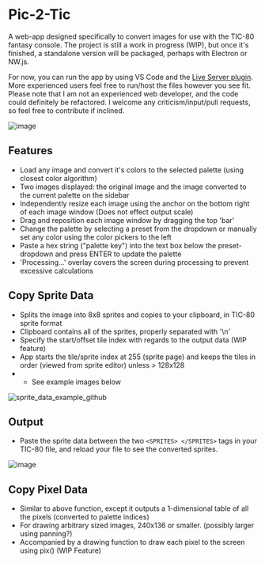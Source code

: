 # Pic-2-Tic

A web-app designed specifically to convert images for use with the TIC-80 fantasy console. The project is still a work in progress (WIP), but once it's finished, a standalone version will be packaged, perhaps with Electron or NW.js.

For now, you can run the app by using VS Code and the [Live Server plugin](https://marketplace.visualstudio.com/items?itemName=ritwickdey.LiveServer). More experienced users feel free to run/host the files however you see fit. Please note that I am not an experienced web developer, and the code could definitely be refactored. I welcome any criticism/input/pull requests, so feel free to contribute if inclined.

![image](https://user-images.githubusercontent.com/25288625/227027839-fca3cd29-7825-4be3-9474-2f851ca1612d.png)

## Features
- Load any image and convert it's colors to the selected palette (using closest color algorithm)
- Two images displayed: the original image and the image converted to the current palette on the sidebar
- Independently resize each image using the anchor on the bottom right of each image window (Does not effect output scale)
- Drag and reposition each image window by dragging the top 'bar'
- Change the palette by selecting a preset from the dropdown or manually set any color using the color pickers to the left
- Paste a hex string ("palette key") into the text box below the preset-dropdown and press ENTER to update the palette
- 'Processing...' overlay covers the screen during processing to prevent excessive calculations

## Copy Sprite Data
- Splits the image into 8x8 sprites and copies to your clipboard, in TIC-80 sprite format
- Clipboard contains all of the sprites, properly separated with '\n'
- Specify the start/offset tile index with regards to the output data (WIP feature)
- App starts the tile/sprite index at 255 (sprite page) and keeps the tiles in order (viewed from sprite editor) unless > 128x128
- * See example images below

![sprite_data_example_github](https://user-images.githubusercontent.com/25288625/227039474-640ffa82-899f-444c-97f3-c10caab619a1.PNG)


## Output
- Paste the sprite data between the two `<SPRITES> </SPRITES>` tags in your TIC-80 file, and reload your file to see the converted sprites.

![image](https://user-images.githubusercontent.com/25288625/227029707-522adcec-e08e-4416-926e-c6abdc1f8434.png)

## Copy Pixel Data
- Similar to above function, except it outputs a 1-dimensional table of all the pixels (converted to palette indices)
- For drawing arbitrary sized images, 240x136 or smaller. (possibly larger using panning?)
- Accompanied by a drawing function to draw each pixel to the screen using pix() (WIP Feature)
